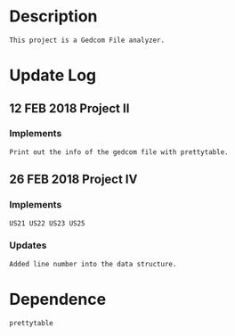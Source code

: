 # Description
    This project is a Gedcom File analyzer.

# Update Log
## 12 FEB 2018 Project II
### Implements
    Print out the info of the gedcom file with prettytable.

## 26 FEB 2018 Project IV
### Implements
    US21 US22 US23 US25
### Updates
    Added line number into the data structure.

# Dependence
    prettytable

